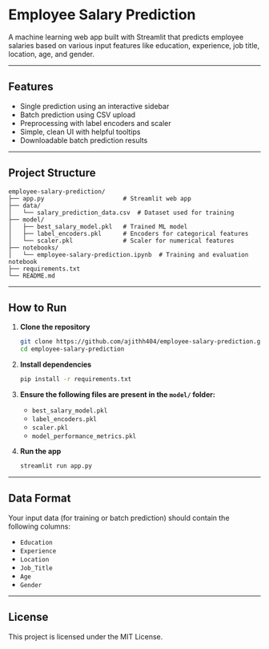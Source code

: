 # Employee Salary Prediction

A machine learning web app built with Streamlit that predicts employee salaries based on various input features like education, experience, job title, location, age, and gender.

---

## Features

* Single prediction using an interactive sidebar
* Batch prediction using CSV upload
* Preprocessing with label encoders and scaler
* Simple, clean UI with helpful tooltips
* Downloadable batch prediction results

---

## Project Structure

```
employee-salary-prediction/
├── app.py                      # Streamlit web app
├── data/
│   └── salary_prediction_data.csv  # Dataset used for training
├── model/
│   ├── best_salary_model.pkl   # Trained ML model
│   ├── label_encoders.pkl      # Encoders for categorical features
│   └── scaler.pkl              # Scaler for numerical features
├── notebooks/
│   └── employee-salary-prediction.ipynb  # Training and evaluation notebook
├── requirements.txt
└── README.md
```

---

## How to Run

1. **Clone the repository**

   ```bash
   git clone https://github.com/ajithh404/employee-salary-prediction.git
   cd employee-salary-prediction
   ```

2. **Install dependencies**

   ```bash
   pip install -r requirements.txt
   ```

3. **Ensure the following files are present in the ****`model/`**** folder:**

   * `best_salary_model.pkl`
   * `label_encoders.pkl`
   * `scaler.pkl`
   * `model_performance_metrics.pkl`

4. **Run the app**

   ```bash
   streamlit run app.py
   ```

---

## Data Format

Your input data (for training or batch prediction) should contain the following columns:

* `Education`
* `Experience`
* `Location`
* `Job_Title`
* `Age`
* `Gender`

---

## License

This project is licensed under the MIT License.
